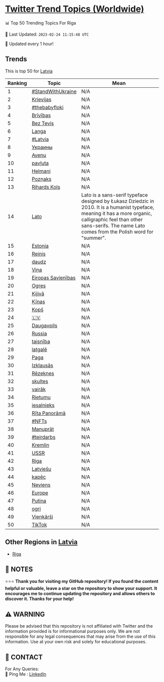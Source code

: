 [Twitter Trend Topics (Worldwide)](https://github.com/ErcinDedeoglu/Twitter-Trend-Topics)
==========


📊 Top 50 Trending Topics For Riga

📆 Last Updated: `2023-02-24 11:15:48 UTC`

🔧 Updated every 1 hour!


## Trends

This is top 50 for [Latvia](</Latvia>)

| Ranking | Topic | Mean |
| ------- | ------------ | ------------ |
| 1 | [#StandWithUkraine](http://twitter.com/search?q=%23StandWithUkraine) | N/A |
| 2 | [Krievijas](http://twitter.com/search?q=Krievijas) | N/A |
| 3 | [#thebabyfloki](http://twitter.com/search?q=%23thebabyfloki) | N/A |
| 4 | [Brīvības](http://twitter.com/search?q=Br%c4%abv%c4%abbas) | N/A |
| 5 | [Bez Tevis](http://twitter.com/search?q=Bez+Tevis) | N/A |
| 6 | [Langa](http://twitter.com/search?q=Langa) | N/A |
| 7 | [#Latvia](http://twitter.com/search?q=%23Latvia) | N/A |
| 8 | [Украины](http://twitter.com/search?q=%d0%a3%d0%ba%d1%80%d0%b0%d0%b8%d0%bd%d1%8b) | N/A |
| 9 | [Avenu](http://twitter.com/search?q=Avenu) | N/A |
| 10 | [pavļuta](http://twitter.com/search?q=pav%c4%bcuta) | N/A |
| 11 | [Helmani](http://twitter.com/search?q=Helmani) | N/A |
| 12 | [Pozņaks](http://twitter.com/search?q=Poz%c5%86aks) | N/A |
| 13 | [Rihards Kols](http://twitter.com/search?q=Rihards+Kols) | N/A |
| 14 | [Lato](http://twitter.com/search?q=Lato) | Lato is a sans-serif typeface designed by Łukasz Dziedzic in 2010. It is a humanist typeface, meaning it has a more organic, calligraphic feel than other sans-serifs. The name Lato comes from the Polish word for "summer". |
| 15 | [Estonia](http://twitter.com/search?q=Estonia) | N/A |
| 16 | [Reinis](http://twitter.com/search?q=Reinis) | N/A |
| 17 | [daudz](http://twitter.com/search?q=daudz) | N/A |
| 18 | [Viņa](http://twitter.com/search?q=Vi%c5%86a) | N/A |
| 19 | [Eiropas Savienības](http://twitter.com/search?q=Eiropas+Savien%c4%abbas) | N/A |
| 20 | [Ogres](http://twitter.com/search?q=Ogres) | N/A |
| 21 | [Kijivā](http://twitter.com/search?q=Kijiv%c4%81) | N/A |
| 22 | [Ķīnas](http://twitter.com/search?q=%c4%b6%c4%abnas) | N/A |
| 23 | [Kopš](http://twitter.com/search?q=Kop%c5%a1) | N/A |
| 24 | [🇱🇻](http://twitter.com/search?q=%f0%9f%87%b1%f0%9f%87%bb) | N/A |
| 25 | [Daugavpils](http://twitter.com/search?q=Daugavpils) | N/A |
| 26 | [Russia](http://twitter.com/search?q=Russia) | N/A |
| 27 | [taisnība](http://twitter.com/search?q=taisn%c4%abba) | N/A |
| 28 | [latgalē](http://twitter.com/search?q=latgal%c4%93) | N/A |
| 29 | [Paga](http://twitter.com/search?q=Paga) | N/A |
| 30 | [Izklausās](http://twitter.com/search?q=Izklaus%c4%81s) | N/A |
| 31 | [Rēzeknes](http://twitter.com/search?q=R%c4%93zeknes) | N/A |
| 32 | [skultes](http://twitter.com/search?q=skultes) | N/A |
| 33 | [vairāk](http://twitter.com/search?q=vair%c4%81k) | N/A |
| 34 | [Rietumu](http://twitter.com/search?q=Rietumu) | N/A |
| 35 | [iesalnieks](http://twitter.com/search?q=iesalnieks) | N/A |
| 36 | [Rīta Panorāmā](http://twitter.com/search?q=R%c4%abta+Panor%c4%81m%c4%81) | N/A |
| 37 | [#NFTs](http://twitter.com/search?q=%23NFTs) | N/A |
| 38 | [Manuprāt](http://twitter.com/search?q=Manupr%c4%81t) | N/A |
| 39 | [#teirdarbs](http://twitter.com/search?q=%23teirdarbs) | N/A |
| 40 | [Kremlin](http://twitter.com/search?q=Kremlin) | N/A |
| 41 | [USSR](http://twitter.com/search?q=USSR) | N/A |
| 42 | [Riga](http://twitter.com/search?q=Riga) | N/A |
| 43 | [Latviešu](http://twitter.com/search?q=Latvie%c5%a1u) | N/A |
| 44 | [kapēc](http://twitter.com/search?q=kap%c4%93c) | N/A |
| 45 | [Neviens](http://twitter.com/search?q=Neviens) | N/A |
| 46 | [Europe](http://twitter.com/search?q=Europe) | N/A |
| 47 | [Putina](http://twitter.com/search?q=Putina) | N/A |
| 48 | [ogri](http://twitter.com/search?q=ogri) | N/A |
| 49 | [Vienkārši](http://twitter.com/search?q=Vienk%c4%81r%c5%a1i) | N/A |
| 50 | [TikTok](http://twitter.com/search?q=TikTok) | N/A |



## Other Regions in [Latvia](</Latvia>)

* [Riga](</Latvia/Riga.md>)



## 📝 NOTES

⭐⭐⭐ **Thank you for visiting my GitHub repository! If you found the content helpful or valuable, leave a star on the repository to show your support. It encourages me to continue updating the repository and allows others to discover it. Thanks for your help!**


## ⚠️ WARNING

Please be advised that this repository is not affiliated with Twitter and the information provided is for informational purposes only. We are not responsible for any legal consequences that may arise from the use of this information. Use at your own risk and solely for educational purposes.


## 📨 CONTACT

 For Any Queries:  
            🏓 Ping Me : [LinkedIn](https://www.linkedin.com/in/ercindedeoglu/)
